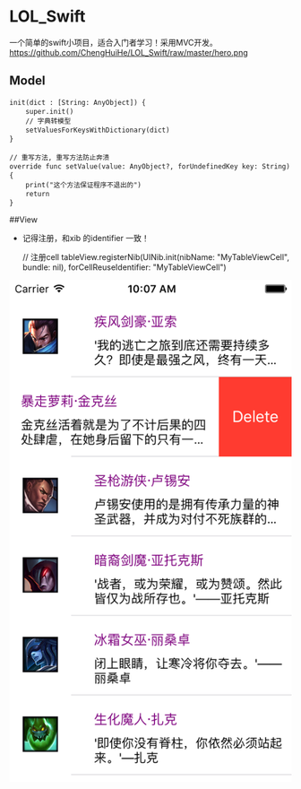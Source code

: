 # LOL_Swift
一个简单的swift小项目，适合入门者学习！采用MVC开发。
 https://github.com/ChengHuiHe/LOL_Swift/raw/master/hero.png

## Model 
  
    init(dict : [String: AnyObject]) {
        super.init()
        // 字典转模型
        setValuesForKeysWithDictionary(dict)
    }
    
    // 重写方法, 重写方法防止奔溃
    override func setValue(value: AnyObject?, forUndefinedKey key: String) {
        print("这个方法保证程序不退出的")
        return
    }
##View
  - 记得注册，和xib 的identifier 一致！
 


    // 注册cell
    tableView.registerNib(UINib.init(nibName: "MyTableViewCell", bundle: nil), forCellReuseIdentifier: "MyTableViewCell")

![image](https://github.com/ChengHuiHe/LOL_Swift/raw/master/hero.png)

